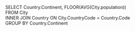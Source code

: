 SELECT Country.Continent, FLOOR(AVG(City.population)) <br/>
FROM City <br/>
            INNER JOIN Country ON City.CountryCode = Country.Code <br/>
GROUP BY Country.Continent